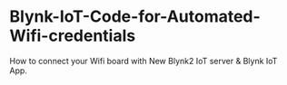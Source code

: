 # Blynk-IoT-Code-for-Automated-Wifi-credentials
How to connect your Wifi board with New Blynk2 IoT server &amp; Blynk IoT App. 
